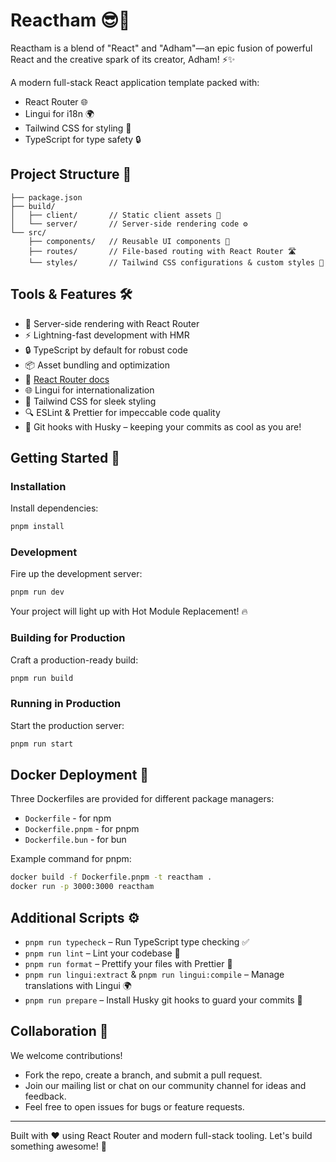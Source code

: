 # Reactham 😎🚀

Reactham is a blend of "React" and "Adham"—an epic fusion of powerful React and the creative spark of its creator, Adham! ⚡️✨

A modern full-stack React application template packed with:
- React Router 🌐
- Lingui for i18n 🌍
- Tailwind CSS for styling 🎨
- TypeScript for type safety 🔒

## Project Structure 📁

```
├── package.json
├── build/
│   ├── client/       // Static client assets 📄
│   └── server/       // Server-side rendering code ⚙️
└── src/
    ├── components/   // Reusable UI components 🔧
    ├── routes/       // File-based routing with React Router 🛣️
    └── styles/       // Tailwind CSS configurations & custom styles 🎨
```

## Tools & Features 🛠️

- 🚀 Server-side rendering with React Router
- ⚡️ Lightning-fast development with HMR
- 🔒 TypeScript by default for robust code
- 📦 Asset bundling and optimization
- 📖 [React Router docs](https://reactrouter.com/)
- 🌐 Lingui for internationalization
- 🎨 Tailwind CSS for sleek styling
- 🔍 ESLint & Prettier for impeccable code quality
- 🐶 Git hooks with Husky – keeping your commits as cool as you are!

## Getting Started 👣

### Installation

Install dependencies:

```bash
pnpm install
```

### Development

Fire up the development server:

```bash
pnpm run dev
```

Your project will light up with Hot Module Replacement! 🔥

### Building for Production

Craft a production-ready build:

```bash
pnpm run build
```

### Running in Production

Start the production server:

```bash
pnpm run start
```

## Docker Deployment 🐳

Three Dockerfiles are provided for different package managers:

- `Dockerfile` - for npm
- `Dockerfile.pnpm` - for pnpm
- `Dockerfile.bun` - for bun

Example command for pnpm:

```bash
docker build -f Dockerfile.pnpm -t reactham .
docker run -p 3000:3000 reactham
```

## Additional Scripts ⚙️

- `pnpm run typecheck` – Run TypeScript type checking ✅
- `pnpm run lint` – Lint your codebase 🧹
- `pnpm run format` – Prettify your files with Prettier 🎯
- `pnpm run lingui:extract` & `pnpm run lingui:compile` – Manage translations with Lingui 🌍
- `pnpm run prepare` – Install Husky git hooks to guard your commits 🐶

## Collaboration 🤝

We welcome contributions!  
- Fork the repo, create a branch, and submit a pull request.  
- Join our mailing list or chat on our community channel for ideas and feedback.  
- Feel free to open issues for bugs or feature requests.

---

Built with ❤️ using React Router and modern full-stack tooling. Let's build something awesome! 🤘
